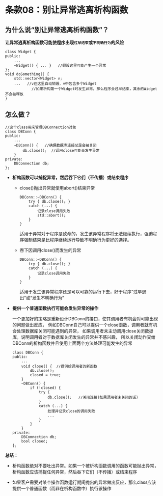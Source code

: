 # 条款08：别让异常逃离析构函数

## 为什么说“别让异常逃离析构函数”？

**让异常逃离析构函数可能使程序出现`过早结束`或`不明确行为`的风险**

```
class Widget {
public:
    ...
    ~Widget() { ... }   //假设这里可能产生一个异常
};
void doSomething() {
    std::vector<Widget> v;
    ...   //v在这里自动销毁，v中包含多个Widget
            //如果析构第一个Widget时发生异常，那么程序会过早结束，其余的Widget不会被释放
}
```

## 怎么做？

```
//这个class用来管理DBConnection对象
class DBConn {
public:
    ...
    ~DBConn() {   //确保数据库连接总是会被关闭
        db.close();  //调用close可能会发生异常
    }
private:
    DBConnection db;
};
```

- **析构函数可以捕捉异常，然后吞下它们（不传播）或结束程序**

  - close()抛出异常就使用abort()结束异常
  
    ```
    DBConn::~DBConn() {
        try { db.close(); }
        catch (...) {
            记录close调用失败
            std::abort();
        }
    }
    ```
    适用于异常对于程序是致命的，发生该异常程序将无法继续执行，强迫程序强制结束是比程序继续运行导致不明确行为更好的选择。
  
  - 吞下因调用close()而发生的异常
  
    ```
    DBConn::~DBConn() {
        try { db.close(); }
        catch (...) {
            记录close调用失败
        }
    }
    ```
    适用于发生该异常程序还是可以可靠的运行下去，好于程序“过早退出”或“发生不明确行为”

- **提供一个普通函数执行可能会发生异常的操作**

  一个更加好的策略是重新设计DBConn的接口，使其调用者有机会对可能出现的问题做出反应，
  例如DBConn自己可以提供一个close函数，调用者就有机会处理数据库关闭可能遇到的异常，
  如果调用者未主动调用close关闭数据库，说明调用者对于数据库关闭发生的异常并不感兴趣，
  所以关闭动作交给DBConn的析构函数并且使用上面两个方法处理可能发生的异常
  
  ```
  class DBConn {
  public:
      ...
      void close() {  //提供给调用者的新函数
          db.close();
          closed = true;
      }
      ~DBConn() {
          if (!closed) {
              try {
                  db.close();   //关闭连接(如果调用者未关闭的话)
              }
              catch (...) {
                  处理并记录close的调用失败
                  ...
              }
          }
      }
  private:
      DBConnection db;
      bool closed;
  };
  ```

**总结：**

- 析构函数绝对不要吐出异常。如果一个被析构函数调用的函数可能抛出异常，析构函数应该捕捉任何异常，然后吞下它们（不传播）或结束程序

- 如果客户需要对某个操作函数运行期间抛出的异常做出反应，那么class应该提供一个普通函数（而非在析构函数中）执行该操作
